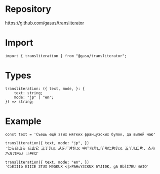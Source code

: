 # Repository

https://github.com/gasus/transliterator

# Import

```
import { transliteration } from "@gasu/transliterator";
```

# Types

```
transliteration: ({ text, mode, }: {
    text: string;
    mode: "jp" | "en";
}) => string;
```

# Example

```
const text = 'Съешь ещё этих мягких французских булок, да выпей чаю'

transliteration({ text, mode: "jp", })
'仁ら巳山ら 巳山它 彐丁仈乂 从牙厂片仈乂 中尸丹廾凵丫弓仁片仈乂 五丫几口片, 亼丹 乃お刀巳认 丩丹扣'

transliteration({ text, mode: "en", })
'CbEIIIb EIIIE 3TUX M9GKUX <|>PAHuY3CKUX 6YJI0K, gA BblI7EU 4AIO'
```

